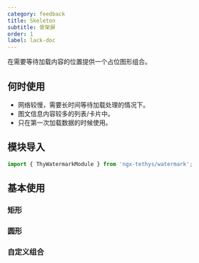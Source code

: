 ```yaml
---
category: feedback
title: Skeleton
subtitle: 骨架屏
order: 1
label: lack-doc
---
```

<div class="dg-alert dg-alert-info"> 在需要等待加载内容的位置提供一个占位图形组合。</div>

## 何时使用
* 网络较慢，需要长时间等待加载处理的情况下。
* 图文信息内容较多的列表/卡片中。
* 只在第一次加载数据的时候使用。

## 模块导入

``` ts
import { ThyWatermarkModule } from 'ngx-tethys/watermark';
```

## 基本使用
### 矩形
<example name="thy-skeleton-rectangle-example" />

### 圆形
<example name="thy-skeleton-circle-example" />

### 自定义组合

<example name="thy-skeleton-custom-example" />
